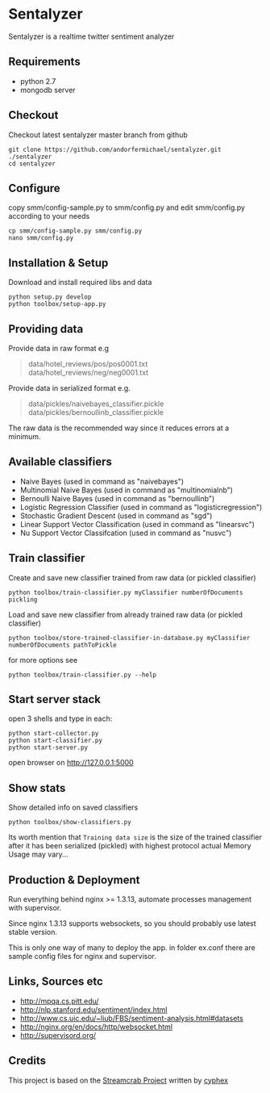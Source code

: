 Sentalyzer
==========

Sentalyzer is a realtime twitter sentiment analyzer


Requirements
------------

- python 2.7
- mongodb server


Checkout
--------
Checkout latest sentalyzer master branch from github


    git clone https://github.com/andorfermichael/sentalyzer.git ./sentalyzer
    cd sentalyzer


Configure
---------
copy smm/config-sample.py to smm/config.py and edit smm/config.py according to your needs

    cp smm/config-sample.py smm/config.py
    nano smm/config.py


Installation & Setup
--------------------
Download and install required libs and data

    python setup.py develop
    python toolbox/setup-app.py


Providing data
---------------------
Provide data in raw format e.g
>data/hotel_reviews/pos/pos0001.txt
 data/hotel_reviews/neg/neg0001.txt

Provide data in serialized format e.g.
>data/pickles/naivebayes_classifier.pickle
 data/pickles/bernoullinb_classifier.pickle

The raw data is the recommended way since it reduces errors at a minimum.


Available classifiers
----------------
- Naive Bayes (used in command as "naivebayes")
- Multinomial Naive Bayes (used in command as "multinomialnb")
- Bernoulli Naive Bayes (used in command as "bernoullinb")
- Logistic Regression Classifier (used in command as "logisticregression")
- Stochastic Gradient Descent (used in command as "sgd")
- Linear Support Vector Classification (used in command as "linearsvc")
- Nu Support Vector Classifcation (used in command as "nusvc")


Train classifier
----------------
Create and save new classifier trained from raw data (or pickled classifier)

    python toolbox/train-classifier.py myClassifier numberOfDocuments pickling

Load and save new classifier from already trained raw data (or pickled classifier)

    python toolbox/store-trained-classifier-in-database.py myClassifier numberOfDocuments pathToPickle

for more options see

    python toolbox/train-classifier.py --help


Start server stack
------------------
open 3 shells and type in each:
    
    python start-collector.py
    python start-classifier.py
    python start-server.py
    

open browser on http://127.0.0.1:5000


Show stats
----------
Show detailed info on saved classifiers

    python toolbox/show-classifiers.py

Its worth mention that `Training data size` is the size of the trained classifier after it has been
serialized (pickled) with highest protocol actual Memory Usage may vary...


Production & Deployment
-----------------------
Run everything behind nginx >= 1.3.13, automate processes management with supervisor.

Since nginx 1.3.13 supports websockets, so you should probably use latest stable version.

This is only one way of many to deploy the app.
in folder ex.conf there are sample config files for nginx and supervisor.


Links, Sources etc
------------------

- http://mpqa.cs.pitt.edu/
- http://nlp.stanford.edu/sentiment/index.html
- http://www.cs.uic.edu/~liub/FBS/sentiment-analysis.html#datasets
- http://nginx.org/en/docs/http/websocket.html
- http://supervisord.org/


Credits
-----------------------------

This project is based on the [Streamcrab Project](https://github.com/cyhex/streamcrab) written by [cyphex](https://github.com/cyhex)